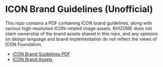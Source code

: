 # ICON Brand Guidelines (Unofficial)
This repo contains a PDF containing ICON brand guidelines, along with various high-resolution ICON-related image assets. RHIZOME does not claim ownership of the brand assets shared in this repo, and any opinions on design language and brand implementation do not reflect the views of ICON Foundation.

* [ICON Brand Guidelines PDF](https://github.com/rhizomeicx/icon-brand-guidelines/raw/master/icon-branding-guidelines-v1.0.pdf)
* [ICON Brand Assets](https://github.com/rhizomeicx/icon-brand-guidelines/tree/master/assets)
